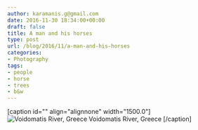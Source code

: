 ```yaml
---
author: karamanis.g@gmail.com
date: 2016-11-30 18:34:00+00:00
draft: false
title: A man and his horses
type: post
url: /blog/2016/11/a-man-and-his-horses
categories:
- Photography
tags:
- people
- horse
- trees
- b&w
---
```


[caption id="" align="alignnone" width="1500.0"]![ Voidomatis River, Greece ](https://images.squarespace-cdn.com/content/v1/4f3f61bae4b063b909445965/1480355137953-UN4NIOJEO8WAJX60IXKQ/ke17ZwdGBToddI8pDm48kFWxnDtCdRm2WA9rXcwtIYR7gQa3H78H3Y0txjaiv_0fDoOvxcdMmMKkDsyUqMSsMWxHk725yiiHCCLfrh8O1z5QPOohDIaIeljMHgDF5CVlOqpeNLcJ80NK65_fV7S1UcTSrQkGwCGRqSxozz07hWZrYGYYH8sg4qn8Lpf9k1pYMHPsat2_S1jaQY3SwdyaXg/image-asset.jpeg?format=original)
 Voidomatis River, Greece [/caption]
